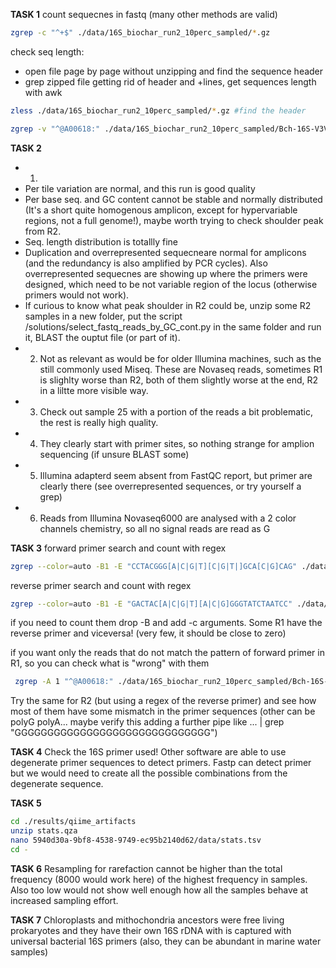 **TASK 1** 
count sequecnes in fastq (many other methods are valid)
```bash
zgrep -c "^+$" ./data/16S_biochar_run2_10perc_sampled/*.gz
```
check seq length:
- open file page by page without unzipping and find the sequence header
- grep zipped file getting rid of header and +lines, get sequences length with awk
```bash
zless ./data/16S_biochar_run2_10perc_sampled/*.gz #find the header

zgrep -v "^@A00618:" ./data/16S_biochar_run2_10perc_sampled/Bch-16S-V3V4-001-2_S1_L002_R1_001.fastq_10perc.fastq.gz | zgrep -v "^+$" |awk '{print length($1)}'
```


**TASK 2**

- 1.
- Per tile variation are normal, and this run is good quality
-  Per base seq. and GC content cannot be stable and normally distributed (It's a short quite homogenous amplicon, except for hypervariable regions, not a full genome!), maybe worth trying to check shoulder peak from R2.
- Seq. length distribution is totallly fine
- Duplication and overrepresented sequecneare normal for amplicons (and the redundancy is also amplified by PCR cycles). Also overrepresented sequecnes are showing up where the primers were designed, which need to be not variable region of the locus (otherwise primers would not work).
- If curious to know what peak shoulder in R2 could be, unzip some R2 samples in a new folder, put the script /solutions/select_fastq_reads_by_GC_cont.py in the same folder and run it, BLAST the ouptut file (or part of it).
- 2. Not as relevant as would be for older Illumina machines, such as the still commonly used Miseq. These are Novaseq reads, sometimes R1 is slighlty worse than R2, both of them slightly worse at the end, R2 in a liltte more visible way.
- 3. Check out sample 25 with a portion of the reads a bit problematic, the rest is really high quality.
- 4. They clearly start with primer sites, so nothing strange for amplion sequencing (if unsure BLAST some)
- 5. Illumina adapterd seem absent from FastQC report, but primer are clearly there (see overrepresented sequences, or try yourself a grep)
- 6. Reads from Illumina Novaseq6000 are analysed with a 2 color channels chemistry, so all no signal reads are read as G 

**TASK 3**
forward primer search and count with regex
```bash
zgrep --color=auto -B1 -E "CCTACGGG[A|C|G|T][C|G|T|]GCA[C|G]CAG" ./data/16S_biochar_run2_10perc_sampled/*.fastq.gz
```

reverse primer search and count with regex
```bash
zgrep --color=auto -B1 -E "GACTAC[A|C|G|T][A|C|G]GGGTATCTAATCC" ./data/16S_biochar_run2_10perc_sampled/*.fastq.gz
```
if you need to count them drop -B and add -c arguments. 
Some R1 have the reverse primer and viceversa! (very few, it should be close to zero)

if you want only the reads that do not match the pattern of forward primer in R1, so you can check what is "wrong" with them
```bash
 zgrep -A 1 "^@A00618:" ./data/16S_biochar_run2_10perc_sampled/Bch-16S-V3V4-001-2_S1_L002_*R1*.gz | grep -E "^[A|C|G|T|N]" | grep -v -E "CCTACGGG[A|C|G|T][C|G|T|]GCA[C|G]CAG"
```
 Try the same for R2 (but using a regex of the reverse primer) and see how most of them have some mismatch in the primer sequences (other can be polyG polyA... maybe verify this adding a further pipe like ... | grep "GGGGGGGGGGGGGGGGGGGGGGGGGGGGGG")

**TASK 4**
Check the 16S primer used!
Other software are able to use degenerate primer sequences to detect primers. Fastp can detect primer but we would need to create all the possible combinations from the degenerate sequence.

**TASK 5**
```bash 
cd ./results/qiime_artifacts
unzip stats.qza
nano 5940d30a-9bf8-4538-9749-ec95b2140d62/data/stats.tsv
cd -
```

**TASK 6**
Resampling for rarefaction cannot be higher than the total frequency (8000 would work here) of the highest frequency in samples. Also too low would not show well enough how all the samples behave at increased sampling effort. 

**TASK 7**
Chloroplasts and mithochondria ancestors were free living prokaryotes and they have their own 16S rDNA with is captured with universal bacterial 16S primers (also, they can be abundant in marine water samples)
